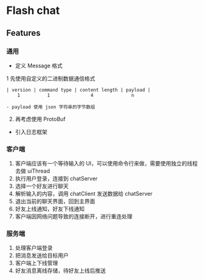 
# Flash chat

## Features

### 通用

- 定义 Message 格式

1 先使用自定义的二进制数据通信格式

```                
| version | command type | content length | payload |
    1          1               4              n

- payload 使用 json 字符串的字节数组
```
    
2. 再考虑使用 ProtoBuf

- 引入日志框架

### 客户端

1. 客户端应该有一个等待输入的 UI，可以使用命令行来做，需要使用独立的线程去做 uiThread
2. 执行用户登录，连接到 chatServer
3. 选择一个好友进行聊天
4. 解析输入的内容，调用 chatClient 发送数据给 chatServer
5. 退出当前的聊天界面，回到主界面
6. 好友上线通知，好友下线通知
7. 客户端因网络问题导致的连接断开，进行重连处理

### 服务端

1. 处理客户端登录
2. 把消息发送给目标用户
3. 客户端上下线管理
4. 好友消息离线存储，待好友上线后推送